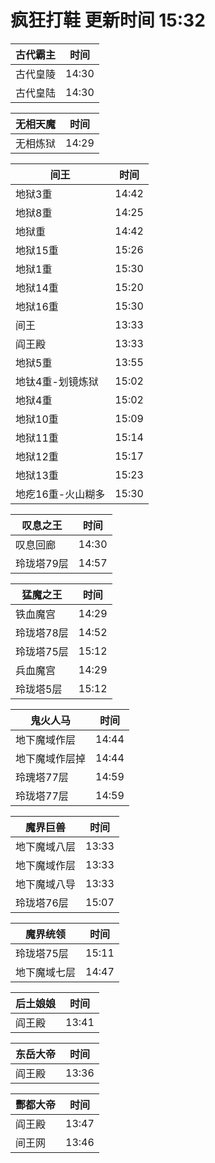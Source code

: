 # 疯狂打鞋 更新时间 15:32

| 古代霸主   | 时间    |
|--------|-------|
| 古代皇陵 | 14:30 |
| 古代皇陆 | 14:30 |

| 无相天魔   | 时间    |
|--------|-------|
| 无相炼狱 | 14:29 |

| 间王   | 时间    |
|--------|-------|
| 地狱3重 | 14:42 |
| 地狱8重 | 14:25 |
| 地狱重 | 14:42 |
| 地狱15重 | 15:26 |
| 地狱1重 | 15:30 |
| 地狱14重 | 15:20 |
| 地狱16重 | 15:30 |
| 间王 | 13:33 |
| 阎王殿 | 13:33 |
| 地狱5重 | 13:55 |
| 地钛4重-划镜炼狱 | 15:02 |
| 地狱4重 | 15:02 |
| 地狱10重 | 15:09 |
| 地狱11重 | 15:14 |
| 地狱12重 | 15:17 |
| 地狱13重 | 15:23 |
| 地疙16重-火山糊多 | 15:30 |

| 叹息之王   | 时间    |
|--------|-------|
| 叹息回廊 | 14:30 |
| 玲珑塔79层 | 14:57 |

| 猛魔之王   | 时间    |
|--------|-------|
| 铁血魔宫 | 14:29 |
| 玲珑塔78层 | 14:52 |
| 玲珑塔75层 | 15:12 |
| 兵血魔宫 | 14:29 |
| 玲珑塔5层 | 15:12 |

| 鬼火人马   | 时间    |
|--------|-------|
| 地下魔域作层 | 14:44 |
| 地下魔域作层掉 | 14:44 |
| 玲瑰塔77层 | 14:59 |
| 玲珑塔77层 | 14:59 |

| 魔界巨兽   | 时间    |
|--------|-------|
| 地下魔域八层 | 13:33 |
| 地下魔域作层 | 13:33 |
| 地下魔域八导 | 13:33 |
| 玲珑塔76层 | 15:07 |

| 魔界统领   | 时间    |
|--------|-------|
| 玲珑塔75层 | 15:11 |
| 地下魔域七层 | 14:47 |

| 后土娘娘   | 时间    |
|--------|-------|
| 阎王殿 | 13:41 |

| 东岳大帝   | 时间    |
|--------|-------|
| 阎王殿 | 13:36 |

| 酆都大帝   | 时间    |
|--------|-------|
| 阎王殿 | 13:47 |
| 间王网 | 13:46 |